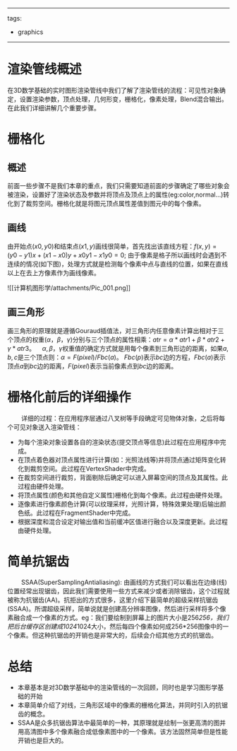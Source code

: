 
---
tags:
  - graphics
---

# 渲染管线概述

在3D数学基础的实时图形渲染管线中我们了解了渲染管线的流程：可见性对象确定，设置渲染参数，顶点处理，几何形变，栅格化，像素处理，Blend混合输出。在此我们详细讲解几个重要步骤。

# 栅格化

## 概述

前面一些步骤不是我们本章的重点，我们只需要知道前面的步骤确定了哪些对象会被渲染，设置好了渲染状态及参数并将顶点及顶点上的属性(eg:color,normal...)转化到了裁剪空间。栅格化就是将图元顶点属性差值到图元中的每个像素。

## 画线

由开始点$(x0,y0)$和结束点$(x1,y)$画线很简单，首先找出该直线方程：$f(x,y)=(y0-y1)x+(x1-x0)y+x0y1-x1y0 = 0;$ 由于像素是格子所以画线时会遇到不连续的情况(如下图)，处理方式就是检测每个像素中点与直线的位置，如果在直线以上在去上方像素作为画线像素。

![[计算机图形学/attachments/Pic_001.png]]

## 画三角形

画三角形的原理就是遵循Gouraud插值法，对三角形内任意像素计算出相对于三个顶点的权重$(α，β，γ)$分别与三个顶点的属性相乘：$atr = α*atr1 + β*atr2 +γ*atr3$。    $α, β，γ$权重值的确定方式就是用每个像素到三角形边的距离，如果$a,b,c$是三个顶点则：$α = F(pixel) / Fbc(a)$。 $Fbc(p)$表示$bc$边的方程，$Fbc(a)$表示顶点$a$到$bc$边的距离，$F(pixel)$表示当前像素点到$bc$边的距离。

# 栅格化前后的详细操作

        详细的过程：在应用程序层通过八叉树等手段确定可见物体对象，之后将每个可见对象送入渲染管线：
- 为每个渲染对象设置各自的渲染状态(提交顶点等信息)此过程在应用程序中完成。
- 在顶点着色器对顶点属性进行计算(如：光照法线等)并将顶点通过矩阵变化转化到裁剪空间。此过程在VertexShader中完成。
- 在裁剪空间进行裁剪，背面剔除后确定可以进入屏幕空间的顶点及其属性。此过程由硬件处理。
- 将顶点属性(颜色和其他自定义属性)栅格化到每个像素。此过程由硬件处理。
- 逐像素进行像素颜色计算(可以纹理采样，光照计算，特殊效果处理)后输出颜色纸。此过程在FragmentShader中完成。
- 根据深度和混合设定对输出值和当前缓冲区值进行融合以及深度更新。此过程由硬件处理。

# 简单抗锯齿

        SSAA(SuperSamplingAntialiasing): 由画线的方式我们可以看出在边缘(线)位置经常出现锯齿，因此我们需要使用一些方式来减少或者消除锯齿，这个过程就被称为抗锯齿(AA)。抗拒出的方式很多，这里介绍下最简单的超级采样抗锯齿(SSAA)。所谓超级采样，简单说就是创建高分辨率图像，然后进行采样将多个像素融合成一个像素的方式。eg：我们要绘制到屏幕上的图片大小是256*256，我们把后台缓存区创建成1024*1024大小，然后每四个像素如何成256*256图像中的一个像素。但这种抗锯齿的开销也是非常大的，后续会介绍其他方式的抗锯齿。

# 总结

- 本章基本是对3D数学基础中的渲染管线的一次回顾，同时也是学习图形学基础的开始
- 本章简单介绍了对线，三角形区域中的像素的栅格化算法，并同时引入的抗锯齿的概念。
- SSAA是众多抗锯齿算法中最简单的一种，其原理就是绘制一张更高清的图并用高清图中多个像素融合成低像素图中的一个像素。该方法固然简单但是性能开销也是巨大的。